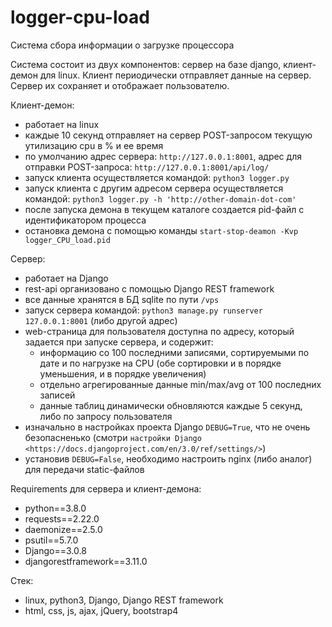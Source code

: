 # logger-cpu-load

Система сбора информации о загрузке процессора

Система состоит из двух компонентов: сервер на базе django, клиент-демон для linux. Клиент периодически отправляет данные на сервер. Сервер их сохраняет и отображает пользователю.

Клиент-демон:
- работает на linux
- каждые 10 секунд отправляет на сервер POST-запросом текущую утилизацию cpu в % и ее время
- по умолчанию адрес сервера: `http://127.0.0.1:8001`, адрес для отправки POST-запроса: `http://127.0.0.1:8001/api/log/`
- запуск клиента осуществляется командой: `python3 logger.py`
- запуск клиента с другим адресом сервера осуществляется командой: `python3 logger.py -h 'http://other-domain-dot-com'`
- после запуска демона в текущем каталоге создается pid-файл с идентификатором процесса
- остановка демона с помощью команды `start-stop-deamon -Kvp logger_CPU_load.pid`

Сервер:
- работает на Django
- rest-api организовано с помощью Django REST framework
- все данные хранятся в БД sqlite по пути `/vps`
- запуск сервера командой: `python3 manage.py runserver 127.0.0.1:8001` (либо другой адрес)
- web-страница для пользователя доступна по адресу, который задается при запуске сервера, и содержит: 
  - информацию со 100 последними записями, сортируемыми по дате и по нагрузке на CPU (обе сортировки и в порядке уменьшения, и в порядке увеличения) 
  - отдельно агрегированные данные min/max/avg от 100 последних записей
  - данные таблиц динамически обновляются каждые 5 секунд, либо по запросу пользователя
- изначально в настройках проекта Django `DEBUG=True`, что не очень безопасненько (смотри `настройки Django <https://docs.djangoproject.com/en/3.0/ref/settings/>`)
- установив `DEBUG=False`, необходимо настроить nginx (либо аналог) для передачи static-файлов

Requirements для сервера и клиент-демона:
- python==3.8.0
- requests==2.22.0
- daemonize==2.5.0
- psutil==5.7.0
- Django==3.0.8
- djangorestframework==3.11.0

Стек:
- linux, python3, Django, Django REST framework
- html, css, js, ajax, jQuery, bootstrap4
